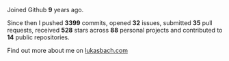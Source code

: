 Joined Github **9** years ago.

Since then I pushed **3399** commits, opened **32** issues, submitted **35** pull requests, received **528** stars across **88** personal projects and contributed to **14** public repositories.

Find out more about me on [lukasbach.com](https://lukasbach.com)
